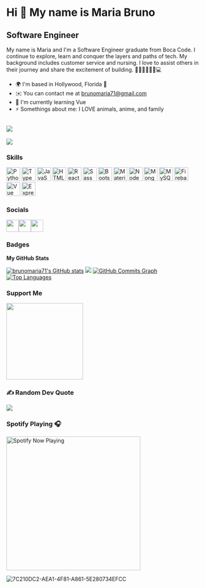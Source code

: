 Hi 👋 My name is Maria Bruno 
============================ 
Software Engineer
----------------------------  
My name is Maria and I'm a Software Engineer graduate from Boca Code. I continue to explore, learn and conquer the layers and paths of tech. My background includes customer service and nursing. I love to assist others in their journey and share the excitement of building. 👩🏽‍⚕️👩🏽‍💻💻  
* 🌍  I'm based in Hollywood, Florida 🌴 
* ✉️  You can contact me at [brunomaria71@gmail.com](mailto:brunomaria71@gmail.com) 
* 🧠  I'm currently learning Vue   
* ⚡  Somethings about me: I LOVE animals, anime, and family

<a href="https://www.github.com/brunomaria71" target="_blank" rel="noreferrer"><img src="https://img.shields.io/github/followers/brunomaria71?logo=github&style=for-the-badge&color=a855f7&labelColor=1c1917" /></a>
---
[![](https://visitcount.itsvg.in/api?id=brunomaria71&icon=1&color=5)](https://visitcount.itsvg.in)

### Skills
<p align="left"><a href="https://www.python.org/" target="_blank" rel="noreferrer"><img src="https://raw.githubusercontent.com/danielcranney/readme-generator/main/public/icons/skills/python-colored.svg" width="36" height="36" alt="Python" /></a>
<a href="https://www.typescriptlang.org/" target="_blank" rel="noreferrer"><img src="https://raw.githubusercontent.com/danielcranney/readme-generator/main/public/icons/skills/typescript-colored.svg" width="36" height="36" alt="TypeScript" /></a>
 <a href="https://developer.mozilla.org/en-US/docs/Web/JavaScript" target="_blank" rel="noreferrer"><img src="https://raw.githubusercontent.com/danielcranney/readme-generator/main/public/icons/skills/javascript-colored.svg" width="36" height="36" alt="JavaScript" /></a>
<a href="https://developer.mozilla.org/en-US/docs/Glossary/HTML5" target="_blank" rel="noreferrer"><img src="https://raw.githubusercontent.com/danielcranney/readme-generator/main/public/icons/skills/html5-colored.svg" width="36" height="36" alt="HTML5" /></a>
<a href="https://reactjs.org/" target="_blank" rel="noreferrer"><img src="https://raw.githubusercontent.com/danielcranney/readme-generator/main/public/icons/skills/react-colored.svg" width="36" height="36" alt="React" /></a>
<a href="https://sass-lang.com/" target="_blank" rel="noreferrer"><img src="https://raw.githubusercontent.com/danielcranney/readme-generator/main/public/icons/skills/sass-colored.svg" width="36" height="36" alt="Sass" /></a>
<a href="https://getbootstrap.com/" target="_blank" rel="noreferrer"><img src="https://raw.githubusercontent.com/danielcranney/readme-generator/main/public/icons/skills/bootstrap-colored.svg" width="36" height="36" alt="Bootstrap" /></a>
<a href="https://mui.com/" target="_blank" rel="noreferrer"><img src="https://raw.githubusercontent.com/danielcranney/readme-generator/main/public/icons/skills/materialui-colored.svg" width="36" height="36" alt="Material UI" /></a>
<a href="https://nodejs.org/en/" target="_blank" rel="noreferrer"><img src="https://raw.githubusercontent.com/danielcranney/readme-generator/main/public/icons/skills/nodejs-colored.svg" width="36" height="36" alt="NodeJS" /></a>
<a href="https://www.mongodb.com/" target="_blank" rel="noreferrer"><img src="https://raw.githubusercontent.com/danielcranney/readme-generator/main/public/icons/skills/mongodb-colored.svg" width="36" height="36" alt="MongoDB" /></a>
<a href="https://www.mysql.com/" target="_blank" rel="noreferrer"><img src="https://raw.githubusercontent.com/danielcranney/readme-generator/main/public/icons/skills/mysql-colored.svg" width="36" height="36" alt="MySQL" /></a>
<a href="https://firebase.google.com/" target="_blank" rel="noreferrer"><img src="https://raw.githubusercontent.com/danielcranney/readme-generator/main/public/icons/skills/firebase-colored.svg" width="36" height="36" alt="Firebase" /></a>
<a href="https://vuejs.org/" target="_blank" rel="noreferrer"><img src="https://raw.githubusercontent.com/danielcranney/readme-generator/main/public/icons/skills/vuejs-colored.svg" width="36" height="36" alt="Vue" /></a> 
<a href="https://expressjs.com/" target="_blank" rel="noreferrer"><img src="https://raw.githubusercontent.com/danielcranney/readme-generator/main/public/icons/skills/express-colored.svg" width="36" height="36" alt="Express" /></a>
</p>

 ### Socials  
 
<p align="left"> <a href="https://www.linkedin.com/in//MariaBruno71" target="_blank" rel="noreferrer"><img src="https://raw.githubusercontent.com/danielcranney/readme-generator/main/public/icons/socials/linkedin.svg" width="32" height="32" /></a><a href="https://www.stackoverflow.com/users/18924282/maria-bruno" target="_blank" rel="noreferrer"><img src="https://raw.githubusercontent.com/danielcranney/readme-generator/main/public/icons/socials/stackoverflow.svg" width="32" height="32" /></a><a href="http://www.medium.com/@brunomaria71" target="_blank" rel="noreferrer"><img src="https://raw.githubusercontent.com/danielcranney/readme-generator/main/public/icons/socials/medium.svg" width="32" height="32" /></a></p>


### Badges

<b>My GitHub Stats</b>

<a href="http://www.github.com/brunomaria71"><img src="https://github-readme-stats.vercel.app/api?username=brunomaria71&show_icons=true&hide=&count_private=true&title_color=ec4899&text_color=ffffff&icon_color=a855f7&bg_color=1c1917&hide_border=true&show_icons=true" alt="brunomaria71's GitHub stats" /></a>
<a href="http://www.github.com/brunomaria71"><img src="https://github-readme-streak-stats.herokuapp.com/?user=brunomaria71&stroke=ffffff&background=1c1917&ring=ec4899&fire=ec4899&currStreakNum=ffffff&currStreakLabel=ec4899&sideNums=ffffff&sideLabels=ffffff&dates=ffffff&hide_border=true" /></a>
<a href="http://www.github.com/brunomaria71"><img src="https://activity-graph.herokuapp.com/graph?username=brunomaria71&bg_color=1c1917&color=ffffff&line=a855f7&point=ffffff&area_color=1c1917&area=true&hide_border=true&custom_title=GitHub%20Commits%20Graph" alt="GitHub Commits Graph" /></a>
<a href="https://github.com/brunomaria71" align="left"><img src="https://github-readme-stats.vercel.app/api/top-langs/?username=brunomaria71&langs_count=10&title_color=ec4899&text_color=ffffff&icon_color=a855f7&bg_color=1c1917&hide_border=true&locale=en&custom_title=Top%20%Languages" alt="Top Languages" /></a>


### Support Me

<a href="https://www.buymeacoffee.com/brunomaria71"><img src="https://cdn.buymeacoffee.com/buttons/v2/default-yellow.png" width="200" /></a>

### ✍️ Random Dev Quote
![](https://quotes-github-readme.vercel.app/api?type=horizontal&theme=radical)

### Spotify Playing 🎧

[<img src="https://<spotify-extension.vercel.app>/api/spotify-playing" alt="Spotify Now Playing" width="350" />](https://open.spotify.com/user/1218818881)


![7C210DC2-AEA1-4F81-A861-5E280734EFCC](https://user-images.githubusercontent.com/101671611/165002005-73c41e40-22ce-48e4-8603-5e0ac7f76856.JPEG)
